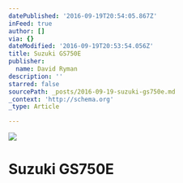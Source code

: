 ```yaml
---
datePublished: '2016-09-19T20:54:05.867Z'
inFeed: true
author: []
via: {}
dateModified: '2016-09-19T20:53:54.056Z'
title: Suzuki GS750E
publisher:
  name: David Ryman
description: ''
starred: false
sourcePath: _posts/2016-09-19-suzuki-gs750e.md
_context: 'http://schema.org'
_type: Article

---
```

![](https://imgflo.herokuapp.com/graph/2b2431f8e7ba7b0/188b7c48409796bc60a6a5c770031028/croprotate.jpg?cropheight=330&cropwidth=416&degrees=0&input=https%3A%2F%2Fthe-grid-user-content.s3-us-west-2.amazonaws.com%2Fa47e12c1-529c-4301-8074-ed2fc609df61.jpg&x=16&y=0)

# Suzuki GS750E
